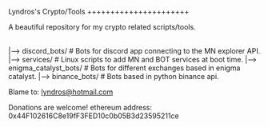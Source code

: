 Lyndros's Crypto/Tools
++++++++++++++++++++++

A beautiful repository for my crypto related scripts/tools.

\
|--> discord_bots/		# Bots for discord app connecting to the MN explorer API. 
|--> services/		    	# Linux scripts to add MN and BOT services at boot time.
|--> enigma_catalyst_bots/  	# Bots for different exchanges based in enigma catalyst.
|--> binance_bots/ 		# Bots based in python binance api.

Blame to: lyndros@hotmail.com

Donations are welcome!
  ethereum address: 0x44F102616C8e19fF3FED10c0b05B3d23595211ce
